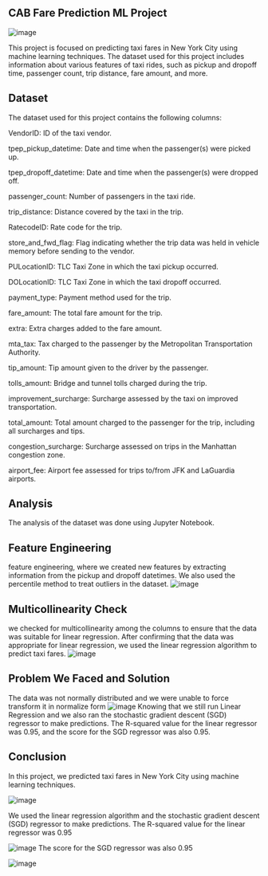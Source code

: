 
## CAB Fare Prediction ML Project
![image](https://cdn.vox-cdn.com/thumbor/48hcOptdzrPxAk8q7uT5xJyeQRk=/0x0:1024x685/920x613/filters:focal(431x262:593x424):format(webp)/cdn.vox-cdn.com/uploads/chorus_image/image/52783855/manh_cab.0.0.jpg)

This project is focused on predicting taxi fares in New York City using machine learning techniques. The dataset used for this project includes information about various features of taxi rides, such as pickup and dropoff time, passenger count, trip distance, fare amount, and more.
## Dataset
The dataset used for this project contains the following columns:

VendorID: ID of the taxi vendor.

tpep_pickup_datetime: Date and time when the passenger(s) were picked up.

tpep_dropoff_datetime: Date and time when the passenger(s) were dropped off.

passenger_count: Number of passengers in the taxi ride.

trip_distance: Distance covered by the taxi in the trip.

RatecodeID: Rate code for the trip.

store_and_fwd_flag: Flag indicating whether the trip data was held in vehicle memory before sending to the vendor.

PULocationID: TLC Taxi Zone in which the taxi pickup occurred.

DOLocationID: TLC Taxi Zone in which the taxi dropoff occurred.

payment_type: Payment method used for the trip.

fare_amount: The total fare amount for the trip.

extra: Extra charges added to the fare amount.

mta_tax: Tax charged to the passenger by the Metropolitan Transportation Authority.

tip_amount: Tip amount given to the driver by the passenger.

tolls_amount: Bridge and tunnel tolls charged during the trip.

improvement_surcharge: Surcharge assessed by the taxi on improved transportation.

total_amount: Total amount charged to the passenger for the trip, including all surcharges and tips.

congestion_surcharge: Surcharge assessed on trips in the Manhattan congestion zone.

airport_fee: Airport fee assessed for trips to/from JFK and LaGuardia airports.
## Analysis
The analysis of the dataset was done using Jupyter Notebook.
## Feature Engineering 
feature engineering, where we created new features by extracting information from the pickup and dropoff datetimes. We also used the percentile method to treat outliers in the dataset.
![image](https://user-images.githubusercontent.com/111660500/224512890-d6347be6-0c0f-4b94-aa69-6998294cb8c1.png)

## Multicollinearity Check
we checked for multicollinearity among the columns to ensure that the data was suitable for linear regression. After confirming that the data was appropriate for linear regression, we used the linear regression algorithm to predict taxi fares.
![image](https://user-images.githubusercontent.com/111660500/224512911-66c4450b-5081-41c0-9b41-e3d34218d6ef.png)

## Problem We Faced and Solution
 The data was not normally distributed and we were unable to force transform it in normalize form
 ![image](https://user-images.githubusercontent.com/111660500/224512994-3d893ead-bcd8-474b-9fd0-beffb99e7d5d.png)
Knowing that we still run Linear Regression and we also ran the stochastic gradient descent (SGD) regressor to make predictions. The R-squared value for the linear regressor was 0.95, and the score for the SGD regressor was also 0.95.
## Conclusion
In this project, we predicted taxi fares in New York City using machine learning techniques.

![image](https://user-images.githubusercontent.com/111660500/224513085-d7042128-9936-4f2a-8e10-3306ea1b14ff.png)

We used the linear regression algorithm and the stochastic gradient descent (SGD) regressor to make predictions. The R-squared value for the linear regressor was 0.95

![image](https://user-images.githubusercontent.com/111660500/224513155-4b5e0ee8-4904-49d2-b4c0-af2320f17e6b.png)
The score for the SGD regressor was also 0.95

![image](https://user-images.githubusercontent.com/111660500/224513163-e0aeff3a-ed79-4a84-a539-caa23aaeddf9.png)
